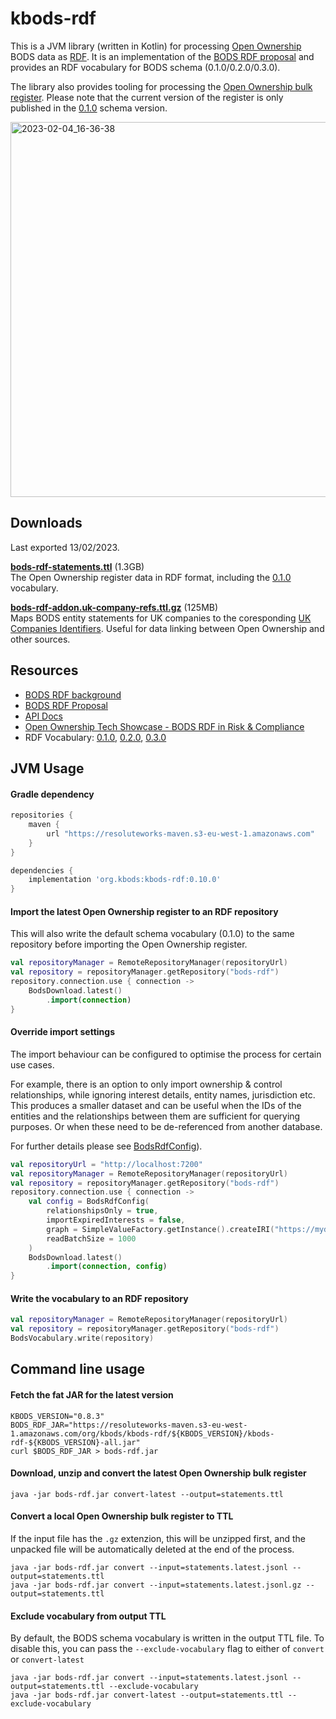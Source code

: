 # kbods-rdf

This is a JVM library (written in Kotlin) for processing [Open Ownership](https://www.openownership.org/) BODS data 
as [RDF](https://www.w3.org/RDF/). It is an implementation of the [BODS RDF proposal](https://docs.google.com/document/d/1vej-UkK7QtmfKrmU6aD15vceIzJDsCv1jbHCJWgn9hs)
and provides an RDF vocabulary for BODS schema (0.1.0/0.2.0/0.3.0).

The library also provides tooling for processing the [Open Ownership bulk register](https://register.openownership.org/download).
Please note that the current version of the register is only published in the [0.1.0](https://standard.openownership.org/en/0.1.0/)
schema version.

<img width="600" alt="2023-02-04_16-36-38" src="https://user-images.githubusercontent.com/2995576/216779559-64e9e754-efdb-44bd-8b9a-a1f87c643332.png">

## Downloads
Last exported 13/02/2023. 

**[bods-rdf-statements.ttl](https://bods-rdf.s3-eu-west-1.amazonaws.com/data/bods-rdf-statements.ttl.gz)** (1.3GB)  
The Open Ownership register data in RDF format, including the [0.1.0](https://standard.openownership.org/en/0.1.0/) vocabulary.

**[bods-rdf-addon.uk-company-refs.ttl.gz](https://bods-rdf.s3-eu-west-1.amazonaws.com/data/bods-rdf-addon.uk-company-refs.ttl.gz)** (125MB)  
Maps BODS entity statements for UK companies to the coresponding [UK Companies Identifiers](https://www.data.gov.uk/dataset/5a33338a-e142-4f05-9458-ca7283f410b3/company-identifiers-uris). Useful for data linking between Open Ownership and other sources.

## Resources
* [BODS RDF background](https://world.hey.com/cos/an-rdf-vocabulary-for-beneficial-ownership-data-7a762fe1)
* [BODS RDF Proposal](https://docs.google.com/document/d/1vej-UkK7QtmfKrmU6aD15vceIzJDsCv1jbHCJWgn9hs)
* [API Docs](https://cosmin-marginean.github.io/bods-rdf/dokka)
* [Open Ownership Tech Showcase - BODS RDF in Risk & Compliance](https://github.com/cosmin-marginean/bods-rdf/blob/main/docs/OO-TechShowcase-May2022.pdf)
* RDF Vocabulary:
[0.1.0](https://github.com/cosmin-marginean/bods-rdf/blob/main/src/main/resources/vocabulary/bods-vocabulary-0.1.0.ttl),
[0.2.0](https://github.com/cosmin-marginean/bods-rdf/blob/main/src/main/resources/vocabulary/bods-vocabulary-0.2.0.ttl),
[0.3.0](https://github.com/cosmin-marginean/bods-rdf/blob/main/src/main/resources/vocabulary/bods-vocabulary-0.3.0.ttl)

## JVM Usage
#### Gradle dependency
```groovy
repositories {
    maven {
        url "https://resoluteworks-maven.s3-eu-west-1.amazonaws.com"
    }
}

dependencies {
    implementation 'org.kbods:kbods-rdf:0.10.0'
}
```

#### Import the latest Open Ownership register to an RDF repository
This will also write the default schema vocabulary (0.1.0) to the same repository before importing the Open Ownership register.
```kotlin
val repositoryManager = RemoteRepositoryManager(repositoryUrl)
val repository = repositoryManager.getRepository("bods-rdf")
repository.connection.use { connection ->
    BodsDownload.latest()
        .import(connection)
}
```

#### Override import settings
The import behaviour can be configured to optimise the process for certain use cases.

For example, there is an option to only import ownership & control relationships,
while ignoring interest details, entity names, jurisdiction etc. This produces a smaller dataset and can be useful
when the IDs of the entities and the relationships between them are sufficient for querying purposes. Or when these need to be de-referenced from another database.

For further details please see [BodsRdfConfig]([https://cosmin-marginean.github.io/kbods/dokka/kbods-rdf/kbods-rdf/org.kbods.rdf/-bods-rdf-config/index.html)).

```kotlin
val repositoryUrl = "http://localhost:7200"
val repositoryManager = RemoteRepositoryManager(repositoryUrl)
val repository = repositoryManager.getRepository("bods-rdf")
repository.connection.use { connection ->
    val config = BodsRdfConfig(
        relationshipsOnly = true,
        importExpiredInterests = false,
        graph = SimpleValueFactory.getInstance().createIRI("https://mydomain.com", "mygraph"),
        readBatchSize = 1000
    )
    BodsDownload.latest()
        .import(connection, config)
}
```

#### Write the vocabulary to an RDF repository
```kotlin
val repositoryManager = RemoteRepositoryManager(repositoryUrl)
val repository = repositoryManager.getRepository("bods-rdf")
BodsVocabulary.write(repository)
```

## Command line usage

#### Fetch the fat JAR for the latest version
```shell
KBODS_VERSION="0.8.3"
BODS_RDF_JAR="https://resoluteworks-maven.s3-eu-west-1.amazonaws.com/org/kbods/kbods-rdf/${KBODS_VERSION}/kbods-rdf-${KBODS_VERSION}-all.jar"
curl $BODS_RDF_JAR > bods-rdf.jar
```

#### Download, unzip and convert the latest Open Ownership bulk register
```shell
java -jar bods-rdf.jar convert-latest --output=statements.ttl
```

#### Convert a local Open Ownership bulk register to TTL
If the input file has the `.gz` extenzion, this will be unzipped first, and the unpacked file will be automatically deleted at the end of the process.
```shell
java -jar bods-rdf.jar convert --input=statements.latest.jsonl --output=statements.ttl
java -jar bods-rdf.jar convert --input=statements.latest.jsonl.gz --output=statements.ttl
```

#### Exclude vocabulary from output TTL
By default, the BODS schema vocabulary is written in the output TTL file. To disable this, you can pass the `--exclude-vocabulary` flag to
either of `convert` or `convert-latest`
```shell
java -jar bods-rdf.jar convert --input=statements.latest.jsonl --output=statements.ttl --exclude-vocabulary
java -jar bods-rdf.jar convert-latest --output=statements.ttl --exclude-vocabulary
```

